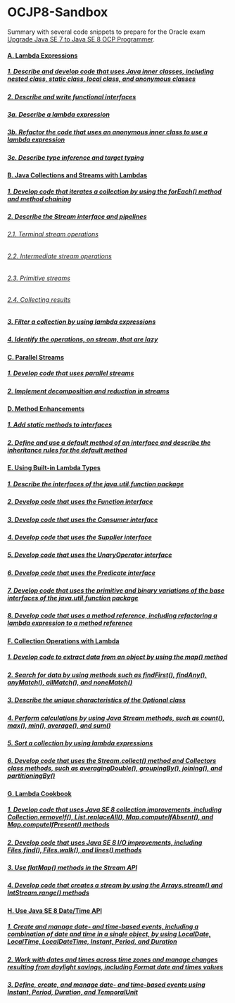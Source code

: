 # OCJP8-Sandbox
Summary with several code snippets to prepare for the Oracle exam [Upgrade Java SE 7 to Java SE 8 OCP Programmer](https://education.oracle.com/product/pexam_1Z0-810).
#### [A. Lambda Expressions](A.md)
##### [1. Describe and develop code that uses Java inner classes, including nested class, static class, local class, and anonymous classes](A.md#1-describe-and-develop-code-that-uses-java-inner-classes-including-nested-class-static-class-local-class-and-anonymous-classes)
##### [2. Describe and write functional interfaces](A.md#2-describe-and-write-functional-interfaces)
##### [3a. Describe a lambda expression](A.md#3a-describe-a-lambda-expression)
##### [3b. Refactor the code that uses an anonymous inner class to use a lambda expression](A.md#3b-refactor-the-code-that-uses-an-anonymous-inner-class-to-use-a-lambda-expression)
##### [3c. Describe type inference and target typing](A.md#3c-describe-type-inference-and-target-typing)
#### [B. Java Collections and Streams with Lambdas](B.md)
##### [1. Develop code that iterates a collection by using the forEach() method and method chaining](B.md#1develop-code-that-iterates-a-collection-by-using-the-foreach-method-and-method-chaining)
##### [2. Describe the Stream interface and pipelines](B.md#2describe-the-stream-interface-and-pipelines)
###### [2.1. Terminal stream operations](B.md#21-terminal-stream-operations)
###### [2.2. Intermediate stream operations](B.md#22-intermediate-stream-operations)
###### [2.3. Primitive streams](B.md#23-primitive-streams)
###### [2.4. Collecting results](B.md#24-collecting-results)
##### [3. Filter a collection by using lambda expressions](B.md#3filter-a-collection-by-using-lambda-expressions)
##### [4. Identify the operations, on stream, that are lazy](B.md#4identify-the-operations-on-stream-that-are-lazy)
#### [C. Parallel Streams](C.md)	
##### [1. Develop code that uses parallel streams](C.md#1-develop-code-that-uses-parallel-streams)
##### [2. Implement decomposition and reduction in streams](C.md#2-implement-decomposition-and-reduction-in-streams)
#### [D. Method Enhancements](D.md)
##### [1. Add static methods to interfaces](D.md#1-add-static-methods-to-interfaces)
##### [2. Define and use a default method of an interface and describe the inheritance rules for the default method](D.md#2-define-and-use-a-default-method-of-an-interface-and-describe-the-inheritance-rules-for-the-default-method)
#### [E. Using Built-in Lambda Types](E.md)	
##### [1. Describe the interfaces of the java.util.function package](E.md#1-describe-the-interfaces-of-the-javautilfunction-package)
##### [2. Develop code that uses the Function interface](E.md#2-develop-code-that-uses-the-function-interface)
##### [3. Develop code that uses the Consumer interface](E.md#3-develop-code-that-uses-the-consumer-interface)
##### [4. Develop code that uses the Supplier interface](E.md#4-develop-code-that-uses-the-supplier-interface)
##### [5. Develop code that uses the UnaryOperator interface](E.md#5-develop-code-that-uses-the-unaryoperator-interface)
##### [6. Develop code that uses the Predicate interface](E.md#6-develop-code-that-uses-the-predicate-interface)
##### [7. Develop code that uses the primitive and binary variations of the base interfaces of the java.util.function package](E.md#7-develop-code-that-uses-the-primitive-and-binary-variations-of-the-base-interfaces-of-the-javautilfunction-package)
##### [8. Develop code that uses a method reference, including refactoring a lambda expression to a method reference](E.md#8-develop-code-that-uses-a-method-reference-including-refactoring-a-lambda-expression-to-a-method-reference)
#### [F. Collection Operations with Lambda](F.md)	
##### [1. Develop code to extract data from an object by using the map() method](F.md#1-develop-code-to-extract-data-from-an-object-by-using-the-map-method)
##### [2. Search for data by using methods such as findFirst(), findAny(), anyMatch(), allMatch(), and noneMatch()](F.md#2-search-for-data-by-using-methods-such-as-findfirst-findany-anymatch-allmatch-and-nonematch)
##### [3. Describe the unique characteristics of the Optional class](F.md#3-describe-the-unique-characteristics-of-the-optional-class)
##### [4. Perform calculations by using Java Stream methods, such as count(), max(), min(), average(), and sum()](F.md#4-perform-calculations-by-using-java-stream-methods-such-as-count-max-min-average-and-sum)
##### [5. Sort a collection by using lambda expressions](F.md#5-sort-a-collection-by-using-lambda-expressions)
##### [6. Develop code that uses the Stream.collect() method and Collectors class methods, such as averagingDouble(), groupingBy(), joining(), and partitioningBy()](F.md#6-develop-code-that-uses-the-streamcollect-method-and-collectors-class-methods-such-as-averagingdouble-groupingby-joining-and-partitioningby)
#### [G. Lambda Cookbook](G.md)
##### [1. Develop code that uses Java SE 8 collection improvements, including Collection.removeIf(), List.replaceAll(), Map.computeIfAbsent(), and Map.computeIfPresent() methods](G.md#1-develop-code-that-uses-java-se-8-collection-improvements-including-collectionremoveif-listreplaceall-mapcomputeifabsent-and-mapcomputeifpresent-methods)
##### [2. Develop code that uses Java SE 8 I/O improvements, including Files.find(), Files.walk(), and lines() methods](G.md#2-develop-code-that-uses-java-se-8-io-improvements-including-filesfind-fileswalk-and-lines-methods)
##### [3. Use flatMap() methods in the Stream API](G.md#3-use-flatmap-methods-in-the-stream-api)
##### [4. Develop code that creates a stream by using the Arrays.stream() and IntStream.range() methods](G.md#4-develop-code-that-creates-a-stream-by-using-the-arraysstream-and-intstreamrange-methods)
#### [H. Use Java SE 8 Date/Time API](H.md)
##### [1. Create and manage date- and time-based events, including a combination of date and time in a single object, by using LocalDate, LocalTime, LocalDateTime, Instant, Period, and Duration](H.md#1-create-and-manage-date--and-time-based-events-including-a-combination-of-date-and-time-in-a-single-object-by-using-localdate-localtime-localdatetime-instant-period-and-duration)
##### [2. Work with dates and times across time zones and manage changes resulting from daylight savings, including Format date and times values](H.md#2-work-with-dates-and-times-across-time-zones-and-manage-changes-resulting-from-daylight-savings-including-format-date-and-times-values)
##### [3. Define, create, and manage date- and time-based events using Instant, Period, Duration, and TemporalUnit](H.md#3-define-create-and-manage-date--and-time-based-events-using-instant-period-duration-and-temporalunit)
